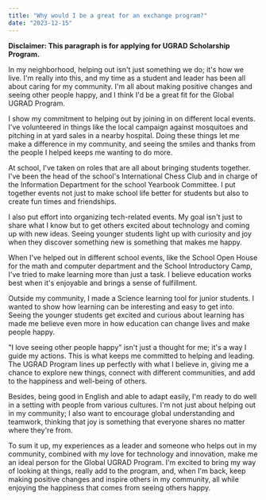 ```yaml
---
title: "Why would I be a great for an exchange program?"
date: "2023-12-15"
---
```


**Disclaimer: This paragraph is for applying for UGRAD Scholarship Program.**

In my neighborhood, helping out isn't just something we do; it's how we live. I'm really into this, and my time as a student and leader has been all about caring for my community. I'm all about making positive changes and seeing other people happy, and I think I'd be a great fit for the Global UGRAD Program.

I show my commitment to helping out by joining in on different local events. I've volunteered in things like the local campaign against mosquitoes and pitching in at yard sales in a nearby hospital. Doing these things let me make a difference in my community, and seeing the smiles and thanks from the people I helped keeps me wanting to do more.

At school, I've taken on roles that are all about bringing students together. I've been the head of the school's International Chess Club and in charge of the Information Department for the school Yearbook Committee. I put together events not just to make school life better for students but also to create fun times and friendships.

I also put effort into organizing tech-related events. My goal isn't just to share what I know but to get others excited about technology and coming up with new ideas. Seeing younger students light up with curiosity and joy when they discover something new is something that makes me happy.

When I've helped out in different school events, like the School Open House for the math and computer department and the School Introductory Camp, I've tried to make learning more than just a task. I believe education works best when it's enjoyable and brings a sense of fulfillment.

Outside my community, I made a Science learning tool for junior students. I wanted to show how learning can be interesting and easy to get into. Seeing the younger students get excited and curious about learning has made me believe even more in how education can change lives and make people happy.

"I love seeing other people happy" isn't just a thought for me; it's a way I guide my actions. This is what keeps me committed to helping and leading. The UGRAD Program lines up perfectly with what I believe in, giving me a chance to explore new things, connect with different communities, and add to the happiness and well-being of others.

Besides, being good in English and able to adapt easily, I'm ready to do well in a setting with people from various cultures. I'm not just about helping out in my community; I also want to encourage global understanding and teamwork, thinking that joy is something that everyone shares no matter where they're from.

To sum it up, my experiences as a leader and someone who helps out in my community, combined with my love for technology and innovation, make me an ideal person for the Global UGRAD Program. I'm excited to bring my way of looking at things, really add to the program, and, when I'm back, keep making positive changes and inspire others in my community, all while enjoying the happiness that comes from seeing others happy.
